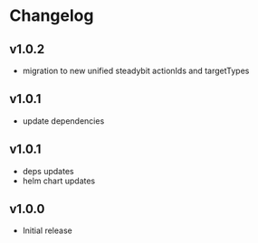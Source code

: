 # Changelog

## v1.0.2

- migration to new unified steadybit actionIds and targetTypes

## v1.0.1

- update dependencies

## v1.0.1

- deps updates
- helm chart updates

## v1.0.0

 - Initial release
